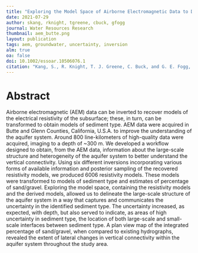 ```yaml
---
title: "Exploring the Model Space of Airborne Electromagnetic Data to Delineate Large-Scale Structure and Heterogeneity within an Aquifer System"
date: 2021-07-29
author: skang, rknight, tgreene, cbuck, gfogg
journal: Water Resources Research
thumbnail: aem_butte.png
layout: publication
tags: aem, groundwater, uncertainty, inversion
alm: true
oa: false
doi: 10.1002/essoar.10506076.1
citation: "Kang, S., R. Knight, T. J. Greene, C. Buck, and G. E. Fogg, 2021, Exploring the Model Space of Airborne Electromagnetic Data to Delineate Large-Scale Structure and Heterogeneity within an Aquifer System: Earth and Space Science Open Archive. doi: 10.1002/essoar.10506076.1"
---
```




# Abstract

Airborne electromagnetic (AEM) data can be inverted to recover models of the electrical resistivity of the subsurface; these, in turn, can be transformed to obtain models of sediment type. AEM data were acquired in Butte and Glenn Counties, California, U.S.A. to improve the understanding of the aquifer system. Around 800 line-kilometers of high-quality data were acquired, imaging to a depth of ~300 m. We developed a workflow designed to obtain, from the AEM data, information about the large-scale structure and heterogeneity of the aquifer system to better understand the vertical connectivity. Using six different inversions incorporating various forms of available information and posterior sampling of the recovered resistivity models, we produced 6006 resistivity models. These models were transformed to models of sediment type and estimates of percentage of sand/gravel. Exploring the model space, containing the resistivity models and the derived models, allowed us to delineate the large-scale structure of the aquifer system in a way that captures and communicates the uncertainty in the identified sediment type. The uncertainty increased, as expected, with depth, but also served to indicate, as areas of high uncertainty in sediment type, the location of both large-scale and small-scale interfaces between sediment type. A plan view map of the integrated percentage of sand/gravel, when compared to existing hydrographs, revealed the extent of lateral changes in vertical connectivity within the aquifer system throughout the study area.